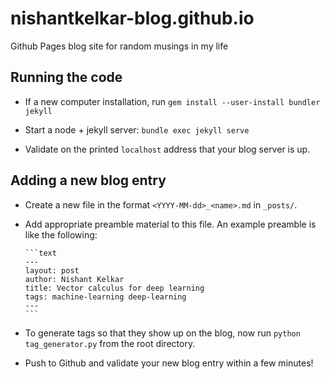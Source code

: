 # nishantkelkar-blog.github.io

Github Pages blog site for random musings in my life

## Running the code

- If a new computer installation, run `gem install --user-install bundler jekyll`

- Start a node + jekyll server: `bundle exec jekyll serve`

- Validate on the printed `localhost` address that your blog server is up.

## Adding a new blog entry

- Create a new file in the format `<YYYY-MM-dd>_<name>.md` in `_posts/`.

- Add appropriate preamble material to this file.
  An example preamble is like the following:

      ```text
      ---
      layout: post
      author: Nishant Kelkar
      title: Vector calculus for deep learning
      tags: machine-learning deep-learning
      ---
      ```

- To generate tags so that they show up on the blog, now run `python tag_generator.py` from the root directory.

- Push to Github and validate your new blog entry within a few minutes!
